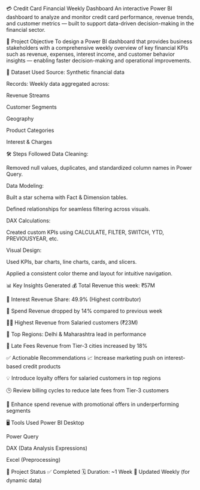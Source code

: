 💳 Credit Card Financial Weekly Dashboard
An interactive Power BI dashboard to analyze and monitor credit card performance, revenue trends, and customer metrics — built to support data-driven decision-making in the financial sector.

🎯 Project Objective
To design a Power BI dashboard that provides business stakeholders with a comprehensive weekly overview of key financial KPIs such as revenue, expenses, interest income, and customer behavior insights — enabling faster decision-making and operational improvements.

📂 Dataset Used
Source: Synthetic financial data

Records: Weekly data aggregated across:

Revenue Streams

Customer Segments

Geography

Product Categories

Interest & Charges

🛠️ Steps Followed
Data Cleaning:

Removed null values, duplicates, and standardized column names in Power Query.

Data Modeling:

Built a star schema with Fact & Dimension tables.

Defined relationships for seamless filtering across visuals.

DAX Calculations:

Created custom KPIs using CALCULATE, FILTER, SWITCH, YTD, PREVIOUSYEAR, etc.

Visual Design:

Used KPIs, bar charts, line charts, cards, and slicers.

Applied a consistent color theme and layout for intuitive navigation.

📊 Key Insights Generated
💰 Total Revenue this week: ₹57M

🧾 Interest Revenue Share: 49.9% (Highest contributor)

🔻 Spend Revenue dropped by 14% compared to previous week

🧑‍💼 Highest Revenue from Salaried customers (₹23M)

📍 Top Regions: Delhi & Maharashtra lead in performance

🔎 Late Fees Revenue from Tier-3 cities increased by 18%

✅ Actionable Recommendations
📈 Increase marketing push on interest-based credit products

💡 Introduce loyalty offers for salaried customers in top regions

🕒 Review billing cycles to reduce late fees from Tier-3 customers

🎯 Enhance spend revenue with promotional offers in underperforming segments

🖥️ Tools Used
Power BI Desktop

Power Query

DAX (Data Analysis Expressions)

Excel (Preprocessing)

📌 Project Status
✅ Completed
🗓️ Duration: ~1 Week
🔁 Updated Weekly (for dynamic data)
